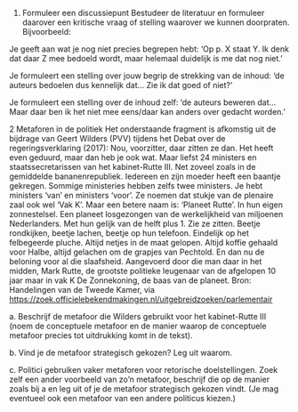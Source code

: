 1. Formuleer een discussiepunt Bestudeer de literatuur en formuleer daarover een kritische vraag of stelling waarover we kunnen doorpraten. Bijvoorbeeld: 

Je geeft aan wat je nog niet precies begrepen hebt: ‘Op p. X staat Y. Ik denk dat daar Z mee bedoeld wordt, maar helemaal duidelijk is me dat nog niet.’ 

Je formuleert een stelling over jouw begrip de strekking van de inhoud: ‘de auteurs bedoelen dus kennelijk dat… Zie ik dat goed of niet?’ 

Je formuleert een stelling over de inhoud zelf: ‘de auteurs beweren dat… Maar daar ben ik het niet mee eens/daar kan anders over gedacht worden.’ 

2 Metaforen in de politiek Het onderstaande fragment is afkomstig uit de bijdrage van Geert Wilders (PVV) tijdens het Debat over de regeringsverklaring (2017): Nou, voorzitter, daar zitten ze dan. Het heeft even geduurd, maar dan heb je ook wat. Maar liefst 24 ministers en staatssecretarissen van het kabinet-Rutte III. Net zoveel zoals in de gemiddelde bananenrepubliek. Iedereen en zijn moeder heeft een baantje gekregen. Sommige ministeries hebben zelfs twee ministers. Je hebt ministers ‘van’ en ministers ‘voor’. Ze noemen dat stukje van de plenaire zaal ook wel ‘Vak K’. Maar een betere naam is: ‘Planeet Rutte’. In hun eigen zonnestelsel. Een planeet losgezongen van de werkelijkheid van miljoenen Nederlanders. Met hun gelijk van de helft plus 1. Zie ze zitten. Beetje rondkijken, beetje lachen, beetje op hun telefoon. Eindelijk op het felbegeerde pluche. Altijd netjes in de maat gelopen. Altijd koffie gehaald voor Halbe, altijd gelachen om de grapjes van Pechtold. En dan nu de beloning voor al die slaafsheid. Aangevoerd door die man daar in het midden, Mark Rutte, de grootste politieke leugenaar van de afgelopen 10 jaar maar in vak K De Zonnekoning, de baas van de planeet. Bron: Handelingen van de Tweede Kamer, via https://zoek.officielebekendmakingen.nl/uitgebreidzoeken/parlementair 

a. Beschrijf de metafoor die Wilders gebruikt voor het kabinet-Rutte III (noem de conceptuele metafoor en de manier waarop de conceptuele metafoor precies tot uitdrukking komt in de tekst). 

b. Vind je de metafoor strategisch gekozen? Leg uit waarom. 

c. Politici gebruiken vaker metaforen voor retorische doelstellingen. Zoek zelf een ander voorbeeld van zo’n metafoor, beschrijf die op de manier zoals bij a en leg uit of je de metafoor strategisch gekozen vindt. (Je mag eventueel ook een metafoor van een andere politicus kiezen.)